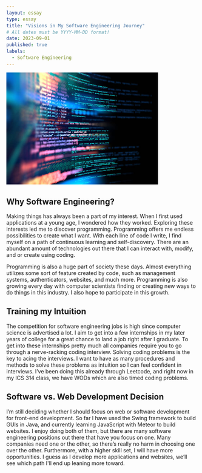 ```yaml
---
layout: essay
type: essay
title: "Visions in My Software Engineering Journey"
# All dates must be YYYY-MM-DD format!
date: 2023-09-01
published: true
labels:
  - Software Engineering
---
```


<img width="400px" length="400px" class="rounded float-start pe-4" src="../img/software-engeering-vision/alot-of-code.jpg">

## Why Software Engineering?

Making things has always been a part of my interest. When I first used applications at a young age, I wondered how they worked. Exploring these interests led me to discover programming. Programming offers me endless possibilities to create what I want. With each line of code I write, I find myself on a path of continuous learning and self-discovery. There are an abundant amount of technologies out there that I can interact with, modify, and or create using coding.

Programming is also a huge part of society these days. Almost everything utilizes some sort of feature created by code, such as management systems, authenticators, websites, and much more. Programming is also growing every day with computer scientists finding or creating new ways to do things in this industry. I also hope to participate in this growth.

## Training my Intuition
The competition for software engineering jobs is high since computer science is advertised a lot. I aim to get into a few internships in my later years of college for a great chance to land a job right after I graduate. To get into these internships pretty much all companies require you to go through a nerve-racking coding interview. Solving coding problems is the key to acing the interviews. I want to have as many procedures and methods to solve these problems as intuition so I can feel confident in interviews. I’ve been doing this already through Leetcode, and right now in my ICS 314 class, we have WODs which are also timed coding problems.

## Software vs. Web Development Decision
I’m still deciding whether I should focus on web or software development for front-end development. So far I have used the Swing framework to build GUIs in Java, and currently learning JavaScript with Meteor to build websites. I enjoy doing both of them, but there are many software engineering positions out there that have you focus on one. Many companies need one or the other, so there’s really no harm in choosing one over the other. Furthermore, with a higher skill set, I will have more opportunities. I guess as I develop more applications and websites, we’ll see which path I'll end up leaning more toward.
